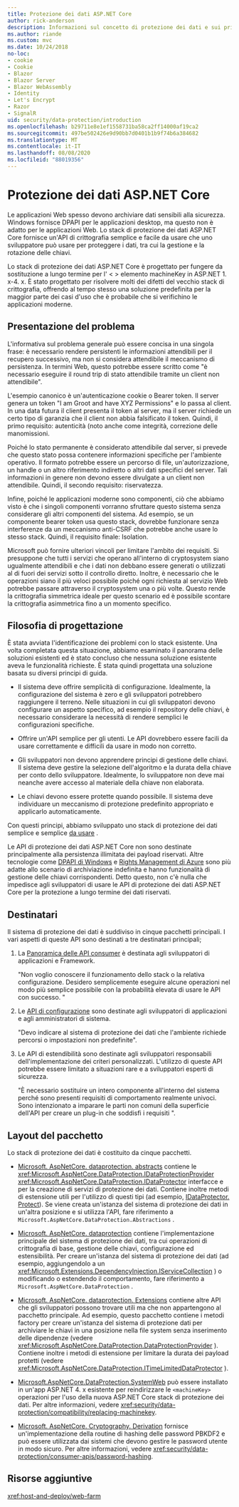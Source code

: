 ```yaml
---
title: Protezione dei dati ASP.NET Core
author: rick-anderson
description: Informazioni sul concetto di protezione dei dati e sui principi di progettazione delle API di protezione dei dati ASP.NET Core.
ms.author: riande
ms.custom: mvc
ms.date: 10/24/2018
no-loc:
- cookie
- Cookie
- Blazor
- Blazor Server
- Blazor WebAssembly
- Identity
- Let's Encrypt
- Razor
- SignalR
uid: security/data-protection/introduction
ms.openlocfilehash: b29711e8e1ef1558731ba58ca2ff14000af19ca2
ms.sourcegitcommit: 497be502426e9d90bb7d0401b1b9f74b6a384682
ms.translationtype: MT
ms.contentlocale: it-IT
ms.lasthandoff: 08/08/2020
ms.locfileid: "88019356"
---
```

# <a name="aspnet-core-data-protection"></a>Protezione dei dati ASP.NET Core

Le applicazioni Web spesso devono archiviare dati sensibili alla sicurezza. Windows fornisce DPAPI per le applicazioni desktop, ma questo non è adatto per le applicazioni Web. Lo stack di protezione dei dati ASP.NET Core fornisce un'API di crittografia semplice e facile da usare che uno sviluppatore può usare per proteggere i dati, tra cui la gestione e la rotazione delle chiavi.

Lo stack di protezione dei dati ASP.NET Core è progettato per fungere da sostituzione a lungo termine per l' &lt; &gt; elemento machineKey in ASP.NET 1. x-4. x. È stato progettato per risolvere molti dei difetti del vecchio stack di crittografia, offrendo al tempo stesso una soluzione predefinita per la maggior parte dei casi d'uso che è probabile che si verifichino le applicazioni moderne.

## <a name="problem-statement"></a>Presentazione del problema

L'informativa sul problema generale può essere concisa in una singola frase: è necessario rendere persistenti le informazioni attendibili per il recupero successivo, ma non si considera attendibile il meccanismo di persistenza. In termini Web, questo potrebbe essere scritto come "è necessario eseguire il round trip di stato attendibile tramite un client non attendibile".

L'esempio canonico è un'autenticazione cookie o Bearer token. Il server genera un token "I am Groot and have XYZ Permissions" e lo passa al client. In una data futura il client presenta il token al server, ma il server richiede un certo tipo di garanzia che il client non abbia falsificato il token. Quindi, il primo requisito: autenticità (noto anche come integrità, correzione delle manomissioni.

Poiché lo stato permanente è considerato attendibile dal server, si prevede che questo stato possa contenere informazioni specifiche per l'ambiente operativo. Il formato potrebbe essere un percorso di file, un'autorizzazione, un handle o un altro riferimento indiretto o altri dati specifici del server. Tali informazioni in genere non devono essere divulgate a un client non attendibile. Quindi, il secondo requisito: riservatezza.

Infine, poiché le applicazioni moderne sono componenti, ciò che abbiamo visto è che i singoli componenti vorranno sfruttare questo sistema senza considerare gli altri componenti del sistema. Ad esempio, se un componente bearer token usa questo stack, dovrebbe funzionare senza interferenze da un meccanismo anti-CSRF che potrebbe anche usare lo stesso stack. Quindi, il requisito finale: Isolation.

Microsoft può fornire ulteriori vincoli per limitare l'ambito dei requisiti. Si presuppone che tutti i servizi che operano all'interno di cryptosystem siano ugualmente attendibili e che i dati non debbano essere generati o utilizzati al di fuori dei servizi sotto il controllo diretto. Inoltre, è necessario che le operazioni siano il più veloci possibile poiché ogni richiesta al servizio Web potrebbe passare attraverso il cryptosystem una o più volte. Questo rende la crittografia simmetrica ideale per questo scenario ed è possibile scontare la crittografia asimmetrica fino a un momento specifico.

## <a name="design-philosophy"></a>Filosofia di progettazione

È stata avviata l'identificazione dei problemi con lo stack esistente. Una volta completata questa situazione, abbiamo esaminato il panorama delle soluzioni esistenti ed è stato concluso che nessuna soluzione esistente aveva le funzionalità richieste. È stata quindi progettata una soluzione basata su diversi principi di guida.

* Il sistema deve offrire semplicità di configurazione. Idealmente, la configurazione del sistema è zero e gli sviluppatori potrebbero raggiungere il terreno. Nelle situazioni in cui gli sviluppatori devono configurare un aspetto specifico, ad esempio il repository delle chiavi, è necessario considerare la necessità di rendere semplici le configurazioni specifiche.

* Offrire un'API semplice per gli utenti. Le API dovrebbero essere facili da usare correttamente e difficili da usare in modo non corretto.

* Gli sviluppatori non devono apprendere principi di gestione delle chiavi. Il sistema deve gestire la selezione dell'algoritmo e la durata della chiave per conto dello sviluppatore. Idealmente, lo sviluppatore non deve mai neanche avere accesso al materiale della chiave non elaborata.

* Le chiavi devono essere protette quando possibile. Il sistema deve individuare un meccanismo di protezione predefinito appropriato e applicarlo automaticamente.

Con questi principi, abbiamo sviluppato uno stack di protezione dei dati semplice e semplice [da usare](xref:security/data-protection/using-data-protection) .

Le API di protezione dei dati ASP.NET Core non sono destinate principalmente alla persistenza illimitata dei payload riservati. Altre tecnologie come [DPAPI di Windows](/windows/win32/seccng/cng-dpapi) e [Rights Management di Azure](/rights-management/) sono più adatte allo scenario di archiviazione indefinita e hanno funzionalità di gestione delle chiavi corrispondenti. Detto questo, non c'è nulla che impedisce agli sviluppatori di usare le API di protezione dei dati ASP.NET Core per la protezione a lungo termine dei dati riservati.

## <a name="audience"></a>Destinatari

Il sistema di protezione dei dati è suddiviso in cinque pacchetti principali. I vari aspetti di queste API sono destinati a tre destinatari principali;

1. La [Panoramica delle API consumer](xref:security/data-protection/consumer-apis/overview) è destinata agli sviluppatori di applicazioni e Framework.

   "Non voglio conoscere il funzionamento dello stack o la relativa configurazione. Desidero semplicemente eseguire alcune operazioni nel modo più semplice possibile con la probabilità elevata di usare le API con successo. "

2. Le [API di configurazione](xref:security/data-protection/configuration/overview) sono destinate agli sviluppatori di applicazioni e agli amministratori di sistema.

   "Devo indicare al sistema di protezione dei dati che l'ambiente richiede percorsi o impostazioni non predefinite".

3. Le API di estendibilità sono destinate agli sviluppatori responsabili dell'implementazione dei criteri personalizzati. L'utilizzo di queste API potrebbe essere limitato a situazioni rare e a sviluppatori esperti di sicurezza.

   "È necessario sostituire un intero componente all'interno del sistema perché sono presenti requisiti di comportamento realmente univoci. Sono intenzionato a imparare le parti non comuni della superficie dell'API per creare un plug-in che soddisfi i requisiti ".

## <a name="package-layout"></a>Layout del pacchetto

Lo stack di protezione dei dati è costituito da cinque pacchetti.

* [Microsoft. AspNetCore. dataprotection. abstracts](https://www.nuget.org/packages/Microsoft.AspNetCore.DataProtection.Abstractions/) contiene le <xref:Microsoft.AspNetCore.DataProtection.IDataProtectionProvider> <xref:Microsoft.AspNetCore.DataProtection.IDataProtector> interfacce e per la creazione di servizi di protezione dei dati. Contiene inoltre metodi di estensione utili per l'utilizzo di questi tipi (ad esempio, [IDataProtector. Protect](xref:Microsoft.AspNetCore.DataProtection.DataProtectionCommonExtensions.Protect*)). Se viene creata un'istanza del sistema di protezione dei dati in un'altra posizione e si utilizza l'API, fare riferimento a `Microsoft.AspNetCore.DataProtection.Abstractions` .

* [Microsoft. AspNetCore. dataprotection](https://www.nuget.org/packages/Microsoft.AspNetCore.DataProtection/) contiene l'implementazione principale del sistema di protezione dei dati, tra cui operazioni di crittografia di base, gestione delle chiavi, configurazione ed estensibilità. Per creare un'istanza del sistema di protezione dei dati (ad esempio, aggiungendolo a un <xref:Microsoft.Extensions.DependencyInjection.IServiceCollection> ) o modificando o estendendo il comportamento, fare riferimento a `Microsoft.AspNetCore.DataProtection` .

* [Microsoft. AspNetCore. dataprotection. Extensions](https://www.nuget.org/packages/Microsoft.AspNetCore.DataProtection.Extensions/) contiene altre API che gli sviluppatori possono trovare utili ma che non appartengono al pacchetto principale. Ad esempio, questo pacchetto contiene i metodi factory per creare un'istanza del sistema di protezione dati per archiviare le chiavi in una posizione nella file system senza inserimento delle dipendenze (vedere <xref:Microsoft.AspNetCore.DataProtection.DataProtectionProvider> ). Contiene inoltre i metodi di estensione per limitare la durata dei payload protetti (vedere <xref:Microsoft.AspNetCore.DataProtection.ITimeLimitedDataProtector> ).

* [Microsoft.AspNetCore.DataProtection.SystemWeb](https://www.nuget.org/packages/Microsoft.AspNetCore.DataProtection.SystemWeb/) può essere installato in un'app ASP.NET 4. x esistente per reindirizzare le `<machineKey>` operazioni per l'uso della nuova ASP.NET Core stack di protezione dei dati. Per altre informazioni, vedere <xref:security/data-protection/compatibility/replacing-machinekey>.

* [Microsoft. AspNetCore. Cryptography. Derivation](https://www.nuget.org/packages/Microsoft.AspNetCore.Cryptography.KeyDerivation/) fornisce un'implementazione della routine di hashing delle password PBKDF2 e può essere utilizzata dai sistemi che devono gestire le password utente in modo sicuro. Per altre informazioni, vedere <xref:security/data-protection/consumer-apis/password-hashing>.

## <a name="additional-resources"></a>Risorse aggiuntive

<xref:host-and-deploy/web-farm>
